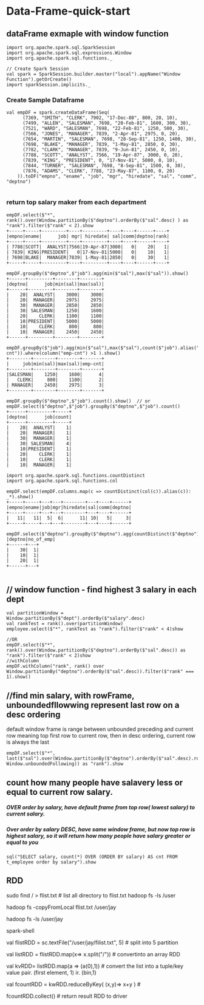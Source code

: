 # Data-Frame-quick-start

## dataFrame exmaple with window function
```
import org.apache.spark.sql.SparkSession
import org.apache.spark.sql.expressions.Window
import org.apache.spark.sql.functions._

// Create Spark Session
val spark = SparkSession.builder.master("local").appName("Window Function").getOrCreate()
import sparkSession.implicits._
```
### Create Sample Dataframe
```
val empDF = spark.createDataFrame(Seq(
      (7369, "SMITH", "CLERK", 7902, "17-Dec-80", 800, 20, 10),
      (7499, "ALLEN", "SALESMAN", 7698, "20-Feb-81", 1600, 300, 30),
      (7521, "WARD", "SALESMAN", 7698, "22-Feb-81", 1250, 500, 30),
      (7566, "JONES", "MANAGER", 7839, "2-Apr-81", 2975, 0, 20),
      (7654, "MARTIN", "SALESMAN", 7698, "28-Sep-81", 1250, 1400, 30),
      (7698, "BLAKE", "MANAGER", 7839, "1-May-81", 2850, 0, 30),
      (7782, "CLARK", "MANAGER", 7839, "9-Jun-81", 2450, 0, 10),
      (7788, "SCOTT", "ANALYST", 7566, "19-Apr-87", 3000, 0, 20),
      (7839, "KING", "PRESIDENT", 0, "17-Nov-81", 5000, 0, 10),
      (7844, "TURNER", "SALESMAN", 7698, "8-Sep-81", 1500, 0, 30),
      (7876, "ADAMS", "CLERK", 7788, "23-May-87", 1100, 0, 20)
    )).toDF("empno", "ename", "job", "mgr", "hiredate", "sal", "comm", "deptno")
	
```
### return top salary maker from each department 
```
empDF.select($"*", rank().over(Window.partitionBy($"deptno").orderBy($"sal".desc) ) as "rank").filter($"rank" < 2).show
+-----+-----+---------+----+---------+----+----+------+----+
|empno|ename|      job| mgr| hiredate| sal|comm|deptno|rank|
+-----+-----+---------+----+---------+----+----+------+----+
| 7788|SCOTT|  ANALYST|7566|19-Apr-87|3000|   0|    20|   1|
| 7839| KING|PRESIDENT|   0|17-Nov-81|5000|   0|    10|   1|
| 7698|BLAKE|  MANAGER|7839| 1-May-81|2850|   0|    30|   1|
+-----+-----+---------+----+---------+----+----+------+----+

empDF.groupBy($"deptno",$"job").agg(min($"sal"),max($"sal")).show()
+------+---------+--------+--------+
|deptno|      job|min(sal)|max(sal)|
+------+---------+--------+--------+
|    20|  ANALYST|    3000|    3000|
|    20|  MANAGER|    2975|    2975|
|    30|  MANAGER|    2850|    2850|
|    30| SALESMAN|    1250|    1600|
|    20|    CLERK|    1100|    1100|
|    10|PRESIDENT|    5000|    5000|
|    10|    CLERK|     800|     800|
|    10|  MANAGER|    2450|    2450|
+------+---------+--------+--------+

empDF.groupBy($"job").agg(min($"sal"),max($"sal"),count($"job").alias("emp-cnt")).where(column("emp-cnt") >1 ).show()
+--------+--------+--------+-------+
|     job|min(sal)|max(sal)|emp-cnt|
+--------+--------+--------+-------+
|SALESMAN|    1250|    1600|      4|
|   CLERK|     800|    1100|      2|
| MANAGER|    2450|    2975|      3|
+--------+--------+--------+-------+

empDF.groupBy($"deptno",$"job").count().show()  // or empDF.select($"deptno",$"job").groupBy($"deptno",$"job").count()
+------+---------+-----+
|deptno|      job|count|
+------+---------+-----+
|    20|  ANALYST|    1|
|    20|  MANAGER|    1|
|    30|  MANAGER|    1|
|    30| SALESMAN|    4|
|    10|PRESIDENT|    1|
|    20|    CLERK|    1|
|    10|    CLERK|    1|
|    10|  MANAGER|    1|

import org.apache.spark.sql.functions.countDistinct
import org.apache.spark.sql.functions.col

empDF.select(empDF.columns.map(c => countDistinct(col(c)).alias(c)): _*).show()
+-----+-----+---+---+--------+---+----+------+
|empno|ename|job|mgr|hiredate|sal|comm|deptno|
+-----+-----+---+---+--------+---+----+------+
|   11|   11|  5|  6|      11| 10|   5|     3|
+-----+-----+---+---+--------+---+----+------+

empDF.select($"deptno").groupBy($"deptno").agg(countDistinct($"deptno").alias("no_of_emp")).show()
|deptno|no_of_emp|
+------+---+
|    30|  1|
|    10|  1|
|    20|  1|
+------+---+


```
## // window function - find highest 3 salary in each dept 
```
val partitionWindow = Window.partitionBy($"dept").orderBy($"salary".desc)
val rankTest = rank().over(partitionWindow)
employee.select($"*", rankTest as "rank").filter($"rank" < 4)show

//OR
empDF.select($"*", rank().over(Window.partitionBy($"deptno").orderBy($"sal".desc)) as "rank").filter($"rank" < 2)show
//withColumn
empDF.withColumn("rank", rank() over Window.partitionBy("deptno").orderBy($"sal".desc)).filter($"rank" === 1).show()
```
## //find min salary, with rowFrame,   unboundedfllowwing represent last row on a desc ordering  
 default window frame is range between unbounded preceding and current row meaning top first row to current row, then in desc ordering, current row is always the last
```
empDF.select($"*", last($"sal").over(Window.partitionBy($"deptno").orderBy($"sal".desc).rowsBetween(Window.currentRow, Window.unboundedFollowing)) as "rank").show
```
## count how many people have salavery less or equal to current row salary. 
##### OVER order by salary, have default frame from top row( lowest salary) to current salary.
##### Over order by salary DESC, have same window frame, but now top row is highest salary, so it will return how many people have salary greater or equal to you

```
sql("SELECT salary, count(*) OVER (ORDER BY salary) AS cnt FROM t_employee order by salary").show
```


## RDD


sudo find / > flist.txt                # list all directory to flist.txt
hadoop fs -ls /user

hadoop fs -copyFromLocal flist.txt /user/jay

hadoop fs -ls /user/jay

spark-shell

val flistRDD = sc.textFile("/user/jay/filist.txt", 5)   # split into 5 partition

val listRDD = flistRDD.map(x=> x.split("/"))            # convertinto an array RDD

val kvRDD= listRDD.map(a => (a(0),1))                   # convert the list into a tuple/key value pair. (first element, 1) ir. (bin,1)

val fcountRDD = kwRDD.reduceByKey( (x,y)=> x+y )        # 

fcountRDD.collect()                                     # return result RDD to driver 
